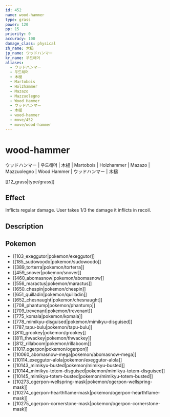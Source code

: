 ```yaml
---
id: 452
name: wood-hammer
type: grass
power: 120
pp: 15
priority: 0
accuracy: 100
damage_class: physical
zh_name: 木槌
jp_name: ウッドハンマー
kr_name: 우드해머
aliases:
  - ウッドハンマー
  - 우드해머
  - 木槌
  - Martobois
  - Holzhammer
  - Mazazo
  - Mazzuolegno
  - Wood Hammer
  - ウッドハンマー
  - 木槌
  - wood-hammer
  - move/452
  - move/wood-hammer
---
```

# wood-hammer
    
ウッドハンマー | 우드해머 | 木槌 | Martobois | Holzhammer | Mazazo | Mazzuolegno | Wood Hammer | ウッドハンマー | 木槌

[[12_grass|type/grass]]

## Effect

Inflicts regular damage.  User takes 1/3 the damage it inflicts in recoil.

## Description



## Pokemon

- [[103_exeggutor|pokemon/exeggutor]]
- [[185_sudowoodo|pokemon/sudowoodo]]
- [[389_torterra|pokemon/torterra]]
- [[459_snover|pokemon/snover]]
- [[460_abomasnow|pokemon/abomasnow]]
- [[556_maractus|pokemon/maractus]]
- [[650_chespin|pokemon/chespin]]
- [[651_quilladin|pokemon/quilladin]]
- [[652_chesnaught|pokemon/chesnaught]]
- [[708_phantump|pokemon/phantump]]
- [[709_trevenant|pokemon/trevenant]]
- [[775_komala|pokemon/komala]]
- [[778_mimikyu-disguised|pokemon/mimikyu-disguised]]
- [[787_tapu-bulu|pokemon/tapu-bulu]]
- [[810_grookey|pokemon/grookey]]
- [[811_thwackey|pokemon/thwackey]]
- [[812_rillaboom|pokemon/rillaboom]]
- [[1017_ogerpon|pokemon/ogerpon]]
- [[10060_abomasnow-mega|pokemon/abomasnow-mega]]
- [[10114_exeggutor-alola|pokemon/exeggutor-alola]]
- [[10143_mimikyu-busted|pokemon/mimikyu-busted]]
- [[10144_mimikyu-totem-disguised|pokemon/mimikyu-totem-disguised]]
- [[10145_mimikyu-totem-busted|pokemon/mimikyu-totem-busted]]
- [[10273_ogerpon-wellspring-mask|pokemon/ogerpon-wellspring-mask]]
- [[10274_ogerpon-hearthflame-mask|pokemon/ogerpon-hearthflame-mask]]
- [[10275_ogerpon-cornerstone-mask|pokemon/ogerpon-cornerstone-mask]]

